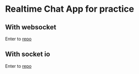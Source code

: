 # Realtime Chat App for practice 

## With websocket

Enter to [repo](./with_websocket/README.md)

## With socket io

Enter to [repo](./with_socket.io/README.md)